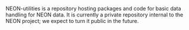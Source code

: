 NEON-utilities is a repository hosting packages and code for basic data handling for NEON data. It is currently a private repository internal to the NEON project; we expect to turn it public in the future.
